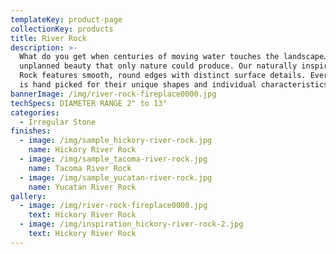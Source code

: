 ```yaml
---
templateKey: product-page
collectionKey: products
title: River Rock
description: >-
  What do you get when centuries of moving water touches the landscape…an
  unplanned beauty that only nature could produce. Our naturally inspired River
  Rock features smooth, round edges with distinct surface details. Every stone
  is hand picked for their unique shapes and individual characteristics.
bannerImage: /img/river-rock-fireplace0000.jpg
techSpecs: DIAMETER RANGE 2" to 13"
categories:
  - Irregular Stone
finishes:
  - image: /img/sample_hickory-river-rock.jpg
    name: Hickory River Rock
  - image: /img/sample_tacoma-river-rock.jpg
    name: Tacoma River Rock
  - image: /img/sample_yucatan-river-rock.jpg
    name: Yucatan River Rock
gallery:
  - image: /img/river-rock-fireplace0000.jpg
    text: Hickory River Rock
  - image: /img/inspiration_hickory-river-rock-2.jpg
    text: Hickory River Rock
---
```


